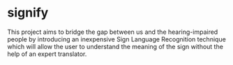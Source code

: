 # signify
This project aims to bridge the gap between us and the hearing-impaired people by introducing an inexpensive Sign Language Recognition technique which will allow the user to understand the meaning of the sign without the help of an expert translator.
